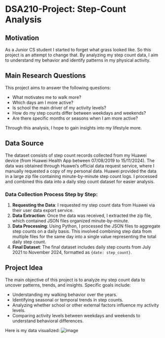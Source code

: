 # DSA210-Project: Step-Count Analysis

## Motivation
As a Junior CS student I started to forget what grass looked like.
So this project is an attempt to change that. By analyzing my step count data, I aim to understand my behavior and identify patterns in my physical activity.

## Main Research Questions
This project aims to answer the following questions:
- What motivates me to walk more?
- Which days am I more active?
- Is school the main driver of my activity levels?
- How do my step counts differ between weekdays and weekends?
- Are there specific months or seasons when I am more active?

Through this analysis, I hope to gain insights into my lifestyle more.

## Data Source
The dataset consists of step count records collected from my Huawei device (from Huawei Health App between 07/08/2019 to 15/11/2024). The data was obtained through Huawei’s official data request service, where I manually requested a copy of my personal data. Huawei provided the data in a large zip file containing minute-by-minute step count logs. I processed and combined this data into a daily step count dataset for easier analysis.

### Data Collection Process Step by Step:
1. **Requesting the Data**: I requested my step count data from Huawei via their user data export service.
2. **Data Extraction**: Once the data was received, I extracted the zip file, which contained JSON files organized minute-by-minute.
3. **Data Processing**: Using Python, I processed the JSON files to aggregate step counts on a daily basis. This involved combining step data from multiple files for the same day into a single value representing the total daily step count.
4. **Final Dataset**: The final dataset includes daily step counts from July 2021 to November 2024, formatted as `{date: step_count}`.

## Project Idea
The main objective of this project is to analyze my step count data to uncover patterns, trends, and insights. Specific goals include:
- Understanding my walking behavior over the years.
- Identifying seasonal or temporal trends in step counts.
- Analyzing whether school or other external factors influence my activity levels.
- Comparing activity levels between weekdays and weekends to understand behavioral differences.

Here is my data visualized:
![image](https://github.com/user-attachments/assets/76c72f54-d87c-485b-a0e6-b88ab931d239)
